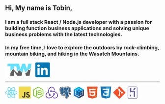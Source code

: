## Hi, My name is Tobin,
### I am a full stack React / Node.js developer with a passion for building function business applications and solving unique business problems with the latest technologies.
### In my free time, I love to explore the outdoors by rock-climbing, mountain biking, and hiking in the Wasatch Mountains.

  
<a href="https://tkwaterss.github.io/"><img align="center" src="./Drawing-4.sketchpad (3).png" height="50" /></a>
<a href="https://www.linkedin.com/in/tobinkwaters/"><img align="center" src="https://github.com/devicons/devicon/blob/master/icons/linkedin/linkedin-original.svg" height="50" alt="linkedin" /></a>
______________________________________

<a href="https://github.com/devicons/devicon/blob/master/icons/react/react-original.svg"><img align="center" src="https://github.com/devicons/devicon/blob/master/icons/react/react-original.svg" height="40" /></a>
<a href="https://github.com/devicons/devicon/blob/master/icons/javascript/javascript-original.svg"><img align="center" src="https://github.com/devicons/devicon/blob/master/icons/javascript/javascript-original.svg" height="40" alt="Javascript" /></a>
<a href="https://github.com/devicons/devicon/blob/master/icons/nodejs/nodejs-original.svg"><img align="center" src="https://github.com/devicons/devicon/blob/master/icons/nodejs/nodejs-original.svg" height="40" alt="nodejs" /></a>
<a href="https://github.com/devicons/devicon/blob/master/icons/redux/redux-original.svg"><img align="center" src="https://github.com/devicons/devicon/blob/master/icons/redux/redux-original.svg" height="40" alt="redux" /></a>
<a href="https://github.com/devicons/devicon/blob/master/icons/postgresql/postgresql-original.svg"><img align="center" src="https://github.com/devicons/devicon/blob/master/icons/postgresql/postgresql-original.svg" height="40" alt="postgreSQL" /></a>
<a href="https://github.com/devicons/devicon/blob/master/icons/sequelize/sequelize-original.svg"><img align="center" src="https://github.com/devicons/devicon/blob/master/icons/sequelize/sequelize-original.svg" height="40" alt="sequelize" /></a>
<a href="https://github.com/devicons/devicon/blob/master/icons/html5/html5-original.svg"><img align="center" src="https://github.com/devicons/devicon/blob/master/icons/html5/html5-original.svg" height="40" alt="HTML5" /></a>
<a href="https://github.com/devicons/devicon/blob/master/icons/css3/css3-original.svg"><img align="center" src="https://github.com/devicons/devicon/blob/master/icons/css3/css3-original.svg" height="40" alt="CSS3" /></a>
<a href="https://github.com/devicons/devicon/blob/master/icons/git/git-original.svg"><img align="center" src="https://github.com/devicons/devicon/blob/master/icons/git/git-original.svg" height="40" alt="git" /></a>
<a href="https://github.com/devicons/devicon/blob/master/icons/heroku/heroku-original.svg"><img align="center" src="https://github.com/devicons/devicon/blob/master/icons/heroku/heroku-original.svg" height="40" alt="heroku" /></a>







<!--
**tkwaterss/tkwaterss** is a ✨ _special_ ✨ repository because its `README.md` (this file) appears on your GitHub profile.

Here are some ideas to get you started:

- 🔭 I’m currently working on ...
- 🌱 I’m currently learning ...
- 👯 I’m looking to collaborate on ...
- 🤔 I’m looking for help with ...
- 💬 Ask me about ...
- 📫 How to reach me: ...
- 😄 Pronouns: ...
- ⚡ Fun fact: ...
-->
